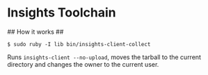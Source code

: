 # Insights Toolchain #

## How it works ##

```shell
$ sudo ruby -I lib bin/insights-client-collect
```

Runs `insights-client --no-upload`, moves the tarball to the current directory and changes the owner to the current user.
